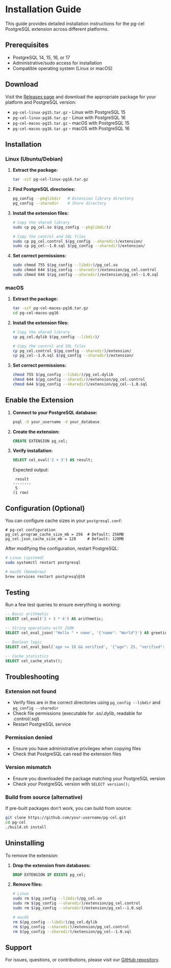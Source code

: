 # Installation Guide

This guide provides detailed installation instructions for the pg-cel PostgreSQL extension across different platforms.

## Prerequisites

- PostgreSQL 14, 15, 16, or 17
- Administrative/sudo access for installation
- Compatible operating system (Linux or macOS)

## Download

Visit the [Releases page](https://github.com/SPANDigital/pg-cel/releases) and download the appropriate package for your platform and PostgreSQL version:

- `pg-cel-linux-pg15.tar.gz` - Linux with PostgreSQL 15
- `pg-cel-linux-pg16.tar.gz` - Linux with PostgreSQL 16
- `pg-cel-macos-pg15.tar.gz` - macOS with PostgreSQL 15
- `pg-cel-macos-pg16.tar.gz` - macOS with PostgreSQL 16

## Installation

### Linux (Ubuntu/Debian)

1. **Extract the package:**
   ```bash
   tar -xzf pg-cel-linux-pg16.tar.gz
   ```

2. **Find PostgreSQL directories:**
   ```bash
   pg_config --pkglibdir   # Extension library directory
   pg_config --sharedir    # Share directory
   ```

3. **Install the extension files:**
   ```bash
   # Copy the shared library
   sudo cp pg_cel.so $(pg_config --pkglibdir)/
   
   # Copy the control and SQL files
   sudo cp pg_cel.control $(pg_config --sharedir)/extension/
   sudo cp pg_cel--1.0.sql $(pg_config --sharedir)/extension/
   ```

4. **Set correct permissions:**
   ```bash
   sudo chmod 755 $(pg_config --libdir)/pg_cel.so
   sudo chmod 644 $(pg_config --sharedir)/extension/pg_cel.control
   sudo chmod 644 $(pg_config --sharedir)/extension/pg_cel--1.0.sql
   ```

### macOS

1. **Extract the package:**
   ```bash
   tar -xzf pg-cel-macos-pg16.tar.gz
   cd pg-cel-macos-pg16
   ```

2. **Install the extension files:**
   ```bash
   # Copy the shared library
   cp pg_cel.dylib $(pg_config --libdir)/
   
   # Copy the control and SQL files
   cp pg_cel.control $(pg_config --sharedir)/extension/
   cp pg_cel--1.0.sql $(pg_config --sharedir)/extension/
   ```

3. **Set correct permissions:**
   ```bash
   chmod 755 $(pg_config --libdir)/pg_cel.dylib
   chmod 644 $(pg_config --sharedir)/extension/pg_cel.control
   chmod 644 $(pg_config --sharedir)/extension/pg_cel--1.0.sql
   ```

## Enable the Extension

1. **Connect to your PostgreSQL database:**
   ```bash
   psql -U your_username -d your_database
   ```

2. **Create the extension:**
   ```sql
   CREATE EXTENSION pg_cel;
   ```

3. **Verify installation:**
   ```sql
   SELECT cel_eval('2 + 3') AS result;
   ```
   
   Expected output:
   ```
    result 
   --------
    5
   (1 row)
   ```

## Configuration (Optional)

You can configure cache sizes in your `postgresql.conf`:

```
# pg-cel configuration
pg_cel.program_cache_size_mb = 256  # Default: 256MB
pg_cel.json_cache_size_mb = 128     # Default: 128MB
```

After modifying the configuration, restart PostgreSQL:

```bash
# Linux (systemd)
sudo systemctl restart postgresql

# macOS (Homebrew)
brew services restart postgresql@16
```

## Testing

Run a few test queries to ensure everything is working:

```sql
-- Basic arithmetic
SELECT cel_eval('2 + 3 * 4') AS arithmetic;

-- String operations with JSON
SELECT cel_eval_json('"Hello " + name', '{"name": "World"}') AS greeting;

-- Boolean logic
SELECT cel_eval_bool('age >= 18 && verified', '{"age": 25, "verified": true}') AS is_adult;

-- Cache statistics
SELECT cel_cache_stats();
```

## Troubleshooting

### Extension not found
- Verify files are in the correct directories using `pg_config --libdir` and `pg_config --sharedir`
- Check file permissions (executable for .so/.dylib, readable for .control/.sql)
- Restart PostgreSQL service

### Permission denied
- Ensure you have administrative privileges when copying files
- Check that PostgreSQL can read the extension files

### Version mismatch
- Ensure you downloaded the package matching your PostgreSQL version
- Check your PostgreSQL version with `SELECT version();`

### Build from source (alternative)
If pre-built packages don't work, you can build from source:

```bash
git clone https://github.com/your-username/pg-cel.git
cd pg-cel
./build.sh install
```

## Uninstalling

To remove the extension:

1. **Drop the extension from databases:**
   ```sql
   DROP EXTENSION IF EXISTS pg_cel;
   ```

2. **Remove files:**
   ```bash
   # Linux
   sudo rm $(pg_config --libdir)/pg_cel.so
   sudo rm $(pg_config --sharedir)/extension/pg_cel.control
   sudo rm $(pg_config --sharedir)/extension/pg_cel--1.0.sql
   
   # macOS
   rm $(pg_config --libdir)/pg_cel.dylib
   rm $(pg_config --sharedir)/extension/pg_cel.control
   rm $(pg_config --sharedir)/extension/pg_cel--1.0.sql
   ```

## Support

For issues, questions, or contributions, please visit our [GitHub repository](https://github.com/your-username/pg-cel).
